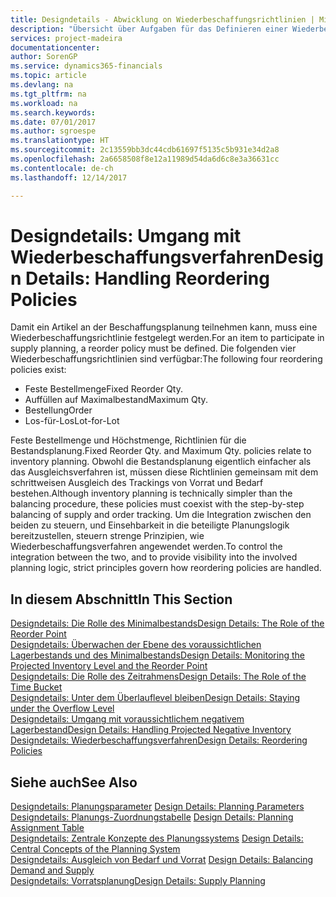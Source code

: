 ```yaml
---
title: Designdetails - Abwicklung on Wiederbeschaffungsrichtlinien | Microsoft Docs
description: "Übersicht über Aufgaben für das Definieren einer Wiederbestellungsrichtlinie in die Beschaffungsplanung."
services: project-madeira
documentationcenter: 
author: SorenGP
ms.service: dynamics365-financials
ms.topic: article
ms.devlang: na
ms.tgt_pltfrm: na
ms.workload: na
ms.search.keywords: 
ms.date: 07/01/2017
ms.author: sgroespe
ms.translationtype: HT
ms.sourcegitcommit: 2c13559bb3dc44cdb61697f5135c5b931e34d2a8
ms.openlocfilehash: 2a6658508f8e12a11989d54da6d6c8e3a36631cc
ms.contentlocale: de-ch
ms.lasthandoff: 12/14/2017

---
```

# <a name="design-details-handling-reordering-policies"></a><span data-ttu-id="7f8ca-103">Designdetails: Umgang mit Wiederbeschaffungsverfahren</span><span class="sxs-lookup"><span data-stu-id="7f8ca-103">Design Details: Handling Reordering Policies</span></span>
<span data-ttu-id="7f8ca-104">Damit ein Artikel an der Beschaffungsplanung teilnehmen kann, muss eine Wiederbeschaffungsrichtlinie festgelegt werden.</span><span class="sxs-lookup"><span data-stu-id="7f8ca-104">For an item to participate in supply planning, a reorder policy must be defined.</span></span> <span data-ttu-id="7f8ca-105">Die folgenden vier Wiederbeschaffungsrichtlinien sind verfügbar:</span><span class="sxs-lookup"><span data-stu-id="7f8ca-105">The following four reordering policies exist:</span></span>  
  
* <span data-ttu-id="7f8ca-106">Feste Bestellmenge</span><span class="sxs-lookup"><span data-stu-id="7f8ca-106">Fixed Reorder Qty.</span></span>  
* <span data-ttu-id="7f8ca-107">Auffüllen auf Maximalbestand</span><span class="sxs-lookup"><span data-stu-id="7f8ca-107">Maximum Qty.</span></span>  
* <span data-ttu-id="7f8ca-108">Bestellung</span><span class="sxs-lookup"><span data-stu-id="7f8ca-108">Order</span></span>  
* <span data-ttu-id="7f8ca-109">Los-für-Los</span><span class="sxs-lookup"><span data-stu-id="7f8ca-109">Lot-for-Lot</span></span>  
  
<span data-ttu-id="7f8ca-110">Feste Bestellmenge und Höchstmenge, Richtlinien für die Bestandsplanung.</span><span class="sxs-lookup"><span data-stu-id="7f8ca-110">Fixed Reorder Qty. and Maximum Qty. policies relate to inventory planning.</span></span> <span data-ttu-id="7f8ca-111">Obwohl die Bestandsplanung eigentlich einfacher als das Ausgleichsverfahren ist, müssen diese Richtlinien gemeinsam mit dem schrittweisen Ausgleich des Trackings von Vorrat und Bedarf bestehen.</span><span class="sxs-lookup"><span data-stu-id="7f8ca-111">Although inventory planning is technically simpler than the balancing procedure, these policies must coexist with the step-by-step balancing of supply and order tracking.</span></span> <span data-ttu-id="7f8ca-112">Um die Integration zwischen den beiden zu steuern, und Einsehbarkeit in die beteiligte Planungslogik bereitzustellen, steuern strenge Prinzipien, wie Wiederbeschaffungsverfahren angewendet werden.</span><span class="sxs-lookup"><span data-stu-id="7f8ca-112">To control the integration between the two, and to provide visibility into the involved planning logic, strict principles govern how reordering policies are handled.</span></span>  
  
## <a name="in-this-section"></a><span data-ttu-id="7f8ca-113">In diesem Abschnitt</span><span class="sxs-lookup"><span data-stu-id="7f8ca-113">In This Section</span></span>  
[<span data-ttu-id="7f8ca-114">Designdetails: Die Rolle des Minimalbestands</span><span class="sxs-lookup"><span data-stu-id="7f8ca-114">Design Details: The Role of the Reorder Point</span></span>](design-details-the-role-of-the-reorder-point.md)  
[<span data-ttu-id="7f8ca-115">Designdetails: Überwachen der Ebene des voraussichtlichen Lagerbestands und des Minimalbestands</span><span class="sxs-lookup"><span data-stu-id="7f8ca-115">Design Details: Monitoring the Projected Inventory Level and the Reorder Point</span></span>](design-details-monitoring-the-projected-inventory-level-and-the-reorder-point.md)  
[<span data-ttu-id="7f8ca-116">Designdetails: Die Rolle des Zeitrahmens</span><span class="sxs-lookup"><span data-stu-id="7f8ca-116">Design Details: The Role of the Time Bucket</span></span>](design-details-the-role-of-the-time-bucket.md)  
[<span data-ttu-id="7f8ca-117">Designdetails: Unter dem Überlauflevel bleiben</span><span class="sxs-lookup"><span data-stu-id="7f8ca-117">Design Details: Staying under the Overflow Level</span></span>](design-details-staying-under-the-overflow-level.md)  
[<span data-ttu-id="7f8ca-118">Designdetails: Umgang mit voraussichtlichem negativem Lagerbestand</span><span class="sxs-lookup"><span data-stu-id="7f8ca-118">Design Details: Handling Projected Negative Inventory</span></span>](design-details-handling-projected-negative-inventory.md)  
[<span data-ttu-id="7f8ca-119">Designdetails: Wiederbeschaffungsverfahren</span><span class="sxs-lookup"><span data-stu-id="7f8ca-119">Design Details: Reordering Policies</span></span>](design-details-reordering-policies.md)  
  
## <a name="see-also"></a><span data-ttu-id="7f8ca-120">Siehe auch</span><span class="sxs-lookup"><span data-stu-id="7f8ca-120">See Also</span></span>  
<span data-ttu-id="7f8ca-121">[Designdetails: Planungsparameter](design-details-planning-parameters.md) </span><span class="sxs-lookup"><span data-stu-id="7f8ca-121">[Design Details: Planning Parameters](design-details-planning-parameters.md) </span></span>  
<span data-ttu-id="7f8ca-122">[Designdetails: Planungs-Zuordnungstabelle](design-details-planning-assignment-table.md) </span><span class="sxs-lookup"><span data-stu-id="7f8ca-122">[Design Details: Planning Assignment Table](design-details-planning-assignment-table.md) </span></span>  
<span data-ttu-id="7f8ca-123">[Designdetails: Zentrale Konzepte des Planungssystems](design-details-central-concepts-of-the-planning-system.md) </span><span class="sxs-lookup"><span data-stu-id="7f8ca-123">[Design Details: Central Concepts of the Planning System](design-details-central-concepts-of-the-planning-system.md) </span></span>  
<span data-ttu-id="7f8ca-124">[Designdetails: Ausgleich von Bedarf und Vorrat](design-details-balancing-demand-and-supply.md) </span><span class="sxs-lookup"><span data-stu-id="7f8ca-124">[Design Details: Balancing Demand and Supply](design-details-balancing-demand-and-supply.md) </span></span>  
[<span data-ttu-id="7f8ca-125">Designdetails: Vorratsplanung</span><span class="sxs-lookup"><span data-stu-id="7f8ca-125">Design Details: Supply Planning</span></span>](design-details-supply-planning.md)
